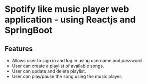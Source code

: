 # Spotify like music player web application - using Reactjs and SpringBoot 



## Features

* Allows user to sign in and log in using username and password.
* User can create a playlist of available songs.
* User can update and delete playlist.
* User can play/pause the song using the music player.
   
